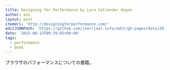 ```yaml
---
title: Designing for Performance by Lara Callender Hogan
author: azu
layout: post
itemUrl: 'http://designingforperformance.com/'
editJSONPath: 'https://github.com/jser/jser.info/edit/gh-pages/data/2015/08/index.json'
date: '2015-08-13T09:39:05+00:00'
tags:
  - performance
  - book
---
```

ブラウザのパフォーマンスについての書籍。
